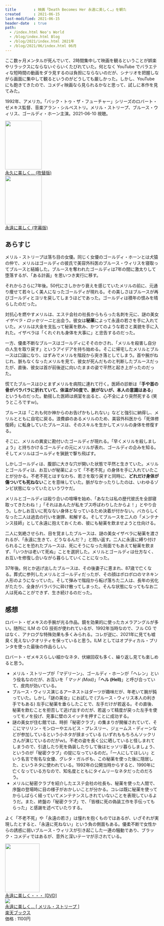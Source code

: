 ```yaml
---
title        : 映画「Death Becomes Her 永遠に美しく…」を観た
created      : 2021-06-15
last-modified: 2021-06-15
header-date  : true
path:
  - /index.html Neo's World
  - /blog/index.html Blog
  - /blog/2021/index.html 2021年
  - /blog/2021/06/index.html 06月
---
```


ここ数ヶ月メンタルが死んでいて、2時間集中して映画を観るということが娯楽やリラックスにならないぐらいくたびれていた。何となく YouTube でバラエティな短時間の動画をダラ見するのは負担にならないのだが、シナリオを把握しながら画面に集中して観るというのがどうしても厳しかった。しかし、YouTube にも飽きてきたので、コメディ映画なら見られるかなと思って、試しに本作を見てみた。

1992年、アメリカ。「バック・トゥ・ザ・フューチャー」シリーズのロバート・ゼメキス監督、音楽アラン・シルベストリ。メリル・ストリープ、ブルース・ウィリス、ゴールディ・ホーン主演。2021-06-10 視聴。

<div class="ad-amazon">
  <div class="ad-amazon-image">
    <a href="https://www.amazon.co.jp/dp/B00I8CFEJO?tag=neos21-22&amp;linkCode=osi&amp;th=1&amp;psc=1">
      <img src="https://m.media-amazon.com/images/I/51lHkTcHjNL._SL160_.jpg" width="120" height="160">
    </a>
  </div>
  <div class="ad-amazon-info">
    <div class="ad-amazon-title">
      <a href="https://www.amazon.co.jp/dp/B00I8CFEJO?tag=neos21-22&amp;linkCode=osi&amp;th=1&amp;psc=1">永久に美しく… (吹替版)</a>
    </div>
  </div>
</div>

<div class="ad-amazon">
  <div class="ad-amazon-image">
    <a href="https://www.amazon.co.jp/dp/B09675V1BY?tag=neos21-22&amp;linkCode=osi&amp;th=1&amp;psc=1">
      <img src="https://m.media-amazon.com/images/I/51i-MlC4rnS._SL160_.jpg" width="120" height="160">
    </a>
  </div>
  <div class="ad-amazon-info">
    <div class="ad-amazon-title">
      <a href="https://www.amazon.co.jp/dp/B09675V1BY?tag=neos21-22&amp;linkCode=osi&amp;th=1&amp;psc=1">永遠に美しく (字幕版)</a>
    </div>
  </div>
</div>

## あらすじ

メリル・ストリープは落ち目の女優。同じく女優のゴールディ・ホーンとは犬猿の仲で、メリルはゴールディの彼氏で美容外科医のブルース・ウィリスを寝取ってブルースと結婚した。ブルースを奪われたゴールディは7年の間に激太りして堕落するが、「ある計画」を思いつき実行に移す。

それからさらに7年後。50代にさしかかり衰えを感じていたメリルの前に、元通り痩せて若々しく美人になったゴールディが現れる。その美しさはブルースが再びゴールディとヨリを戻してしまうほどであった。ゴールディは積年の恨みを晴らしたのだった。

対抗心を燃やすメリルは、エステ会社の社長からもらった名刺を元に、謎の美女*イザベラ・ロッセリーニ*と出会う。彼女は**秘薬**によって永遠の若さを手に入れていた。メリルは大金を支払って秘薬を飲み、かつてのような若さと美貌を手に入れた。イザベラは「くれぐれも身体を大事に」と忠告するのだった。

一方、優柔不断なブルースはゴールディにそそのかされ、「メリルを殺害し自分の人生を取り戻す」というアイデアを持ち始める。そこに帰宅したメリルとブルースは口論になり、はずみでメリルを階段から突き落としてしまう。首や腕がねじれ、脈もなくなったメリルを見て、彼女が死んだものと判断したブルースだったが、直後、彼女は首が前後逆に向いたままの姿で平然と起き上がったのだった。

慌てたブルースはひとまずメリルを病院に連れて行く。医師の診断は「**手や首の骨がバラバラに折れていて、体温が30度で、脈がないが、本人の意識はある**」というものだった。動揺した医師は病室を出ると、心不全により突然死する (笑うところですｗ)。

ブルースは「これも何か神からのお告げかもしれない」などと強引に納得し、メリルとともに自宅に戻る。浪費癖のあるメリルのため、美容外科医から「死体修復師」に転身していたブルースは、そのスキルを生かしてメリルの身体を修復する。

そこに、メリルの異変に勘付いたゴールディが現れる。「早くメリルを殺しましょう」と持ちかけるゴールディの元にメリルが表れ、ゴールディの企みを知る。そしてメリルはゴールディを猟銃で撃ち飛ばす。

しかしゴールディは、腹部に大きな穴が開いた状態で平然と生きていた。メリルとゴールディは、お互いが秘薬によって「不老不死」の身体を手に入れていたことが分かる。不老不死とはすなわち、若さを取り戻すと同時に、**どれだけ身体が傷ついても死ねない**ことを意味していた。脈がなかったりしたのは、いわゆるゾンビ状態になっていたというワケだ。

メリルとゴールディは殴り合いの喧嘩を始め、「あなたは私の歴代彼氏を全部寝取ってきたわね！」「それはあんたが私をブス呼ばわりしたからよ！」とやり合う。しかしお互いに死なない身体となっているため決着が付かない。バカらしくなった二人は過去の行いを謝罪、和解する。そしてブルースを二人の「メンテナンス技師」として永遠に抱えておくため、彼にも秘薬を飲ませようと仕向ける。

二人に気絶させられ、目を覚ましたブルースは、謎の美女イザベラに秘薬を渡されるが、「永遠に生きて、どうなるんだ？」と問い返す。二人に永遠に縛り付けられることを恐れたブルースは、死にそうになった局面でもあえて秘薬を飲まず、「いつかは老いて死ぬ」ことを選択した。メリルとゴールディは仕方なく、お互いを修復し合いながら暮らしていくことになった。

37年後。何とか逃げ出したブルースは、その後妻子に恵まれ、87歳で亡くなる。葬式に参列したメリルとゴールディだったが、その顔はボロボロのマネキン人形のようになっていた。そして弾みで階段から転げ落ちた二人は、長年の劣化がたたり、全身がバラバラに砕け散ってしまった。そんな状態になってもなお二人は死ぬことができず、生き続けるのだった。

## 感想

ロバート・ゼメキスの手腕が光る作品。鏡を効果的に使ったカメラアングルが多い。随所に ILM の CG 技術が使われているが、1992年当時なので、フル CG ではなく、アナログな特殊効果も多くみられる。コレが逆に、2021年に見ても嘘臭く見えないクオリティを保っていると思う。ILM としてはオプティカル・プリンタを使った最後の作品らしい。

ロバート・ゼメキスらしい細かなネタ、伏線回収も多く、繰り返し見ても楽しめると思う。

- メリル・ストリープが「マデリーン」、ゴールディ・ホーンが「ヘレン」という役名なのだが、お互いを「*マッド (Mad)*」「**ヘル (Hell)**」と呼び合っていて、皮肉が効いている。
- ブルース・ウィリス演じるアーネストはダーツが趣味だが、年老いて腕が鈍っていた。しかし「謎の美女」にお試しで (ブルース・ウィリス本人の利き手でもある) 左手に秘薬を垂らしたことで、左手だけが若返る。その直後、秘薬を飲むことを拒否して逃げ出すのだが、若返って精度が戻った左手を使ってモノを投げ、見事に壁のスイッチを押すことに成功する。
- 謎の美女が住む館では、時折「秘密クラブ」の集まりが開催されていて、そこにマリリン・モンローやエルビス・プレスリー、ジェームス・ディーンなどが参加しているという小ネタが挟まっている (いずれももちろんソックリさんが演じているのだがｗ)。不老の姿を長く公に晒していると怪しまれてしまうので、引退したり死を偽装したりして後はヒッソリ暮らしましょう、というのが「秘密クラブ」の掟になっているのだ。「一人にしてほしい」という名言で有名な女優、グレタ・ガルボも、この秘薬を使った後に隠居した、というネタに使われている。1992年の公開当時からすると、1990年に亡くなっている方なので、知名度とともにタイムリーなネタだったのだろう。
- メリルに秘密クラブを紹介したエステ会社の社長も、秘薬を使った人間で、序盤の登場時に目の様子がおかしいことが分かる。コレは既に秘薬を使ってからしばらく経っていてメンテナンスしきれていないことを表現しているようだ。また、終盤の「秘密クラブ」で、「皆様に死の偽装工作を手伝ってもらった」と感謝を述べていたりする。

よく「不老不死」や「永遠の若さ」は憧れを抱くものではあるが、いざそれが実現したとすると、「永遠に死ねない」という負の側面もある。優柔不断で女性からの誘惑に弱いブルース・ウィリスが引き起こした一連の騒動であり、ブラック・コメディではあるが、意外と深いテーマが示されている。

<div class="ad-amazon">
  <div class="ad-amazon-image">
    <a href="https://www.amazon.co.jp/dp/B006QJSOK2?tag=neos21-22&amp;linkCode=osi&amp;th=1&amp;psc=1">
      <img src="https://m.media-amazon.com/images/I/512AbuS1gmL._SL160_.jpg" width="113" height="160">
    </a>
  </div>
  <div class="ad-amazon-info">
    <div class="ad-amazon-title">
      <a href="https://www.amazon.co.jp/dp/B006QJSOK2?tag=neos21-22&amp;linkCode=osi&amp;th=1&amp;psc=1">永遠に美しく・・・ [DVD]</a>
    </div>
  </div>
</div>

<div class="ad-rakuten">
  <div class="ad-rakuten-image">
    <a href="https://hb.afl.rakuten.co.jp/hgc/g00q0722.waxyc9ff.g00q0722.waxyd017/?pc=https%3A%2F%2Fitem.rakuten.co.jp%2Fbook%2F11562305%2F&amp;m=http%3A%2F%2Fm.rakuten.co.jp%2Fbook%2Fi%2F15751955%2F">
      <img src="https://thumbnail.image.rakuten.co.jp/@0_mall/book/cabinet/9668/4988102059668.jpg?_ex=128x128">
    </a>
  </div>
  <div class="ad-rakuten-info">
    <div class="ad-rakuten-title">
      <a href="https://hb.afl.rakuten.co.jp/hgc/g00q0722.waxyc9ff.g00q0722.waxyd017/?pc=https%3A%2F%2Fitem.rakuten.co.jp%2Fbook%2F11562305%2F&amp;m=http%3A%2F%2Fm.rakuten.co.jp%2Fbook%2Fi%2F15751955%2F">永遠に美しく… [ メリル・ストリープ ]</a>
    </div>
    <div class="ad-rakuten-shop">
      <a href="https://hb.afl.rakuten.co.jp/hgc/g00q0722.waxyc9ff.g00q0722.waxyd017/?pc=https%3A%2F%2Fwww.rakuten.co.jp%2Fbook%2F&amp;m=http%3A%2F%2Fm.rakuten.co.jp%2Fbook%2F">楽天ブックス</a>
    </div>
    <div class="ad-rakuten-price">価格 : 1100円</div>
  </div>
</div>
